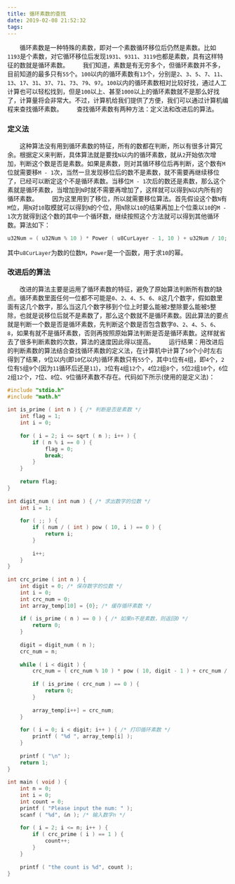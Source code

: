 ```yaml
---
title: 循环素数的查找
date: 2019-02-08 21:52:32
tags:
---
```

&emsp;&emsp;循环素数是一种特殊的素数，即对一个素数循环移位后仍然是素数。比如`1193`是个素数，对它循环移位后发现`1931`、`9311`、`3119`也都是素数，具有这样特征的数就是循环素数。
&emsp;&emsp;我们知道，素数是有无穷多个，但循环素数并不多，目前知道的最多只有`55`个。`100`以内的循环素数有`13`个，分别是`2`、`3`、`5`、`7`、`11`、`13`、`17`、`31`、`37`、`71`、`73`、`79`、`97`。`100`以内的循环素数相对比较好找，通过人工计算也可以轻松找到，但是`100`以上、甚至`1000`以上的循环素数就不是那么好找了，计算量将会非常大。不过，计算机给我们提供了方便，我们可以通过计算机编程来查找循环素数。
&emsp;&emsp;查找循环素数有两种方法：定义法和改进后的算法。

### 定义法

&emsp;&emsp;这种算法没有用到循环素数的特征，所有的数都在判断，所以有很多计算冗余。根据定义来判断，具体算法就是要找`N`以内的循环素数，就从`2`开始依次增加，判断这个数是否是素数。如果是素数，则对其循环移位后再判断，这个数有`M`位就需要移`M - 1`次，当然一旦发现移位后的数不是素数，就不需要再继续移位了，已经可以断定这个不是循环素数。当移位`M - 1`次后的数还是素数，那么这个素就是循环素数，当增加到`N`时就不需要再增加了，这样就可以得到`N`以内所有的循环素数。
&emsp;&emsp;因为这里用到了移位，所以就需要移位算法。首先假设这个数`N`有`M`位，用`N`对`10`取模就可以得到`N`的个位，用`N`除以`10`的结果再加上个位乘以`10`的`M - 1`次方就得到这个数的其中一个循环数，继续按照这个方法就可以得到其他循环数。算法如下：

``` cpp
u32Num = ( u32Num % 10 ) * Power ( u8CurLayer - 1, 10 ) + u32Num / 10;
```

其中`u8CurLayer`为数的位数`M`，`Power`是一个函数，用于求`10`的幂。

### 改进后的算法

&emsp;&emsp;改进的算法主要是运用了循环素数的特征，避免了原始算法判断所有数的缺点。循环素数里面任何一位都不可能是`0`、`2`、`4`、`5`、`6`、`8`这几个数字，假如数里面有这几个数字，那么当这几个数字移到个位上时要么能被`2`整除要么能被`5`整除，也就是说移位后就不是素数了，那么这个数就不是循环素数。因此算法的要点就是判断一个数是否是循环素数，先判断这个数是否包含数字`0`、`2`、`4`、`5`、`6`、`8`，如果有就不是循环素数，否则再按照原始算法判断是否是循环素数。这样就省去了很多判断素数的次数，算法的速度因此得以提高。
&emsp;&emsp;运行结果：用改进后的判断素数的算法结合查找循环素数的定义法，在计算机中计算了`50`个小时左右得到了结果，`9`位以内(即`10`亿以内)循环素数只有`55`个，其中`1`位有`4`组，即`4`个，`2`位有`5`组`9`个(因为`11`循环后还是`11`)，`3`位有`4`组`12`个，`4`位`2`组`8`个，`5`位`2`组`10`个，`6`位`2`组`12`个，`7`位、`8`位、`9`位循环素数不存在。代码如下所示(使用的是定义法)：

``` cpp
#include "stdio.h"
#include "math.h"
​
int is_prime ( int n ) { /* 判断是否是素数 */
    int flag = 1;
    int i = 0;
​
    for ( i = 2; i <= sqrt ( n ); i++ ) {
        if ( n % i == 0 ) {
            flag = 0;
            break;
        }
    }
​
    return flag;
}
​
int digit_num ( int num ) { /* 求出数字的位数 */
    int i = 1;
​
    for ( ;; ) {
        if ( num / ( int ) pow ( 10, i ) == 0 ) {
            return i;
        }
​
        i++;
    }
}
​
int crc_prime ( int n ) {
    int digit = 0; /* 保存数字的位数 */
    int i = 0;
    int crc_num = 0;
    int array_temp[10] = {0}; /* 缓存循环素数 */
​
    if ( is_prime ( n ) == 0 ) { /* 如果n不是素数，则返回0 */
        return 0;
    }
​
    digit = digit_num ( n );
    crc_num = n;
​
    while ( i < digit ) {
        crc_num = ( crc_num % 10 ) * pow ( 10, digit - 1 ) + crc_num / 10;
​
        if ( is_prime ( crc_num ) == 0 ) {
            return 0;
        }
​
        array_temp[i++] = crc_num;
    }
​
    for ( i = 0; i < digit; i++ ) { /* 打印循环素数 */
        printf ( "%d ", array_temp[i] );
    }
​
    printf ( "\n" );
    return 1;
}
​
int main ( void ) {
    int n = 0;
    int i = 0;
    int count = 0;
    printf ( "Please input the num: " );
    scanf ( "%d", &n ); /* 输入数字n */
​
    for ( i = 2; i <= n; i++ ) {
        if ( crc_prime ( i ) == 1 ) {
            count++;
        }
    }
​
    printf ( "the count is %d", count );
}
```